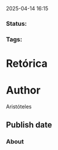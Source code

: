 2025-04-14 16:15

### Status: 

### Tags:

# Retórica
# Author

Aristóteles

## Publish date

### About

